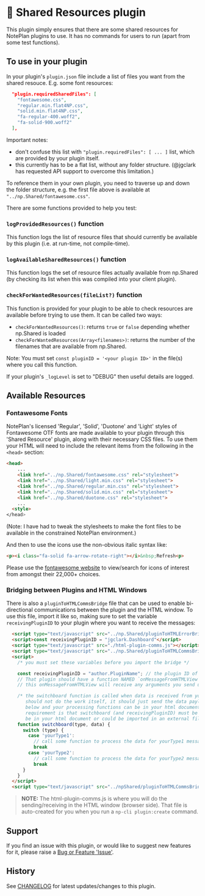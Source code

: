 # 🤝 Shared Resources plugin

This plugin simply ensures that there are some shared resources for NotePlan plugins to use. It has no commands for users to run (apart from some test functions).

## To use in your plugin
In your plugin's `plugin.json` file include a list of files you want from the shared resouce. E.g. some font resources:
```json
  "plugin.requiredSharedFiles": [
    "fontawesome.css",
    "regular.min.flat4NP.css",
    "solid.min.flat4NP.css",
    "fa-regular-400.woff2",
    "fa-solid-900.woff2"
  ],
```

Important notes:
- don't confuse this list with `"plugin.requiredFiles": [ ... ]` list, which are provided by your plugin itself.
- this currently has to be a flat list, without any folder structure. (@jgclark has requested API support to overcome this limitation.)

To reference them in your own plugin, you need to traverse up and down the folder structure, e.g. the first file above is available at `"../np.Shared/fontawesome.css"`.

There are some functions provided to help you test:

### `logProvidedResources()` function
This function logs the list of resource files that should currently be available by this plugin (i.e. at run-time, not compile-time).

### `logAvailableSharedResources()` function
This function logs the set of resource files actually available from np.Shared (by checking its list when this was compiled into your client plugin).

### `checkForWantedResources(fileList?)` function
This function is provided for your plugin to be able to check resources are available before trying to use them.  It can be called two ways:
- `checkForWantedResources()`: returns `true` or `false` depending whether np.Shared is loaded
- `checkForWantedResources(Array<filenames>)`: returns the number of the filenames that are available from np.Shared.

Note: You must set `const pluginID = '<your plugin ID>'` in the file(s) where you call this function.

If your plugin's `_logLevel` is set to "DEBUG" then useful details are logged.

## Available Resources
### Fontawesome Fonts

NotePlan's licensed 'Regular', 'Solid', 'Duotone' and 'Light' styles of Fontawesome OTF fonts are made available to your plugin through this 'Shared Resource' plugin, along with their necessary CSS files. To use them your HTML will need to include the relevant items from the following in the `<head>` section:

```html
<head>
    ...
    <link href="../np.Shared/fontawesome.css" rel="stylesheet">
    <link href="../np.Shared/light.min.css" rel="stylesheet">
    <link href="../np.Shared/regular.min.css" rel="stylesheet">
    <link href="../np.Shared/solid.min.css" rel="stylesheet">
    <link href="../np.Shared/duotone.css" rel="stylesheet">
    ...
  <style>
</head>
```
(Note: I have had to tweak the stylesheets to make the font files to be available in the constrained NotePlan environment.)

And then to use the icons use the non-obvious italic syntax like:

```html
<p><i class="fa-solid fa-arrow-rotate-right"></i>&nbsp;Refresh<p>
```

Please use the [fontawesome website](https://fontawesome.com/search) to view/search for icons of interest from amongst their 22,000+ choices.

### Bridging between Plugins and HTML Windows
There is also a `pluginToHTMLCommsBridge` file that can be used to enable bi-directional communications between the plugin and the HTML window. To use this file, import it like so, making sure to set the variable `receivingPluginID` to your plugin where you want to receive the messages:

```html
  <script type="text/javascript" src="../np.Shared/pluginToHTMLErrorBridge.js"></script>
  <script>const receivingPluginID = "jgclark.Dashboard"</script>
  <script type="text/javascript" src="./html-plugin-comms.js"></script>
  <script type="text/javascript" src="../np.Shared/pluginToHTMLCommsBridge.js"></script>
  <script>
    /* you must set these variables before you import the bridge */

    const receivingPluginID = "author.PluginName"; // the plugin ID of the plugin which will receive the comms from HTML
    // That plugin should have a function NAMED `onMessageFromHTMLView` (in the plugin.json and exported in the plugin's index.js)
    // this onMessageFromHTMLView will receive any arguments you send using the sendToPlugin() command in the HTML window

    /* the switchboard function is called when data is received from your plugin and needs to be processed. this function
       should not do the work itself, it should just send the data payload to a function for processing. The switchboard function
       below and your processing functions can be in your html document or could be imported in an external file. The only
       requirement is that switchboard (and receivingPluginID) must be defined or imported before the `pluginToHTMLCommsBridge`
       be in your html document or could be imported in an external file */
    function switchboard(type, data) {
      switch (type) {
        case 'yourType1':
          // call some function to process the data for yourType1 messages and pass the `data` parameter
          break
        case 'yourType2':
          // call some function to process the data for yourType2 messages
          break
      }
    }
  </script>
  <script type="text/javascript" src="../npShared/pluginToHTMLCommsBridge.js"></script>
```

>**NOTE:** The html-plugin-comms.js is where you will do the sending/receiving in the HTML window (browser side). That file is auto-created for you when you run a `np-cli plugin:create` command. 


## Support

If you find an issue with this plugin, or would like to suggest new features for it, please raise a [Bug or Feature 'Issue'](https://github.com/NotePlan/plugins/issues).

## History

See [CHANGELOG](https://github.com/NotePlan/plugins/blob/main/np.Shared/CHANGELOG.md) for latest updates/changes to this plugin.
